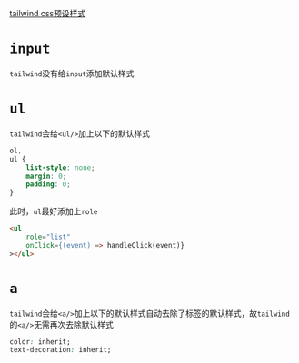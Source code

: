 [tailwind css预设样式](https://www.tailwindcss.cn/docs/preflight "preflight")



# `input`

`tailwind`没有给`input`添加默认样式

# `ul`

`tailwind`会给`<ul/>`加上以下的默认样式

```css
ol,
ul {
    list-style: none;
    margin: 0;
    padding: 0;
}
```

此时，`ul`最好添加上`role`

```html
<ul
    role="list"
    onClick={(event) => handleClick(event)}
></ul>
```



# `a`

`tailwind`会给`<a/>`加上以下的默认样式自动去除了标签的默认样式，故`tailwind`的`<a/>`无需再次去除默认样式

```css
color: inherit;
text-decoration: inherit;
```

